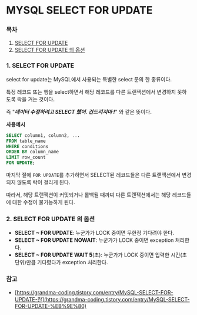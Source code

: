 # MYSQL **SELECT FOR UPDATE**

### 목차

1. [SELECT FOR UPDATE](#1-select-for-update)
2. [SELECT FOR UPDATE 의 옵션](#2-select-for-update-의-옵션)

### 1. **SELECT FOR UPDATE**

select for update는 MySQL에서 사용되는 특별한 select 문의 한 종류이다.

특정 레코드 또는 행을 select하면서 해당 레코드를 다른 트랜잭션에서 변경하지 못하도록 락을 거는 것이다.

즉 "***데이터 수정하려고 SELECT 했어. 건드리지마 !***" 와 같은 뜻이다.

**사용예시**

```sql
SELECT column1, column2, ...
FROM table_name
WHERE conditions
ORDER BY column_name
LIMIT row_count
FOR UPDATE;
```

마지막 절에 `FOR UPDATE`를 추가하면서 SELECT된 레코드들은 다른 트랜잭션에서 변경되지 않도록 락이 걸리게 된다.

따라서, 해당 트랜잭션이 커밋되거나 롤백될 때까찌 다른 트랜잭션에서는 해당 레코드들에 대한 수정이 불가능하게 된다.

### 2. **SELECT FOR UPDATE 의 옵션**

- **SELECT ~ FOR UPDATE**: 누군가가 LOCK 중이면 무한정 기다려야 한다.
- **SELECT ~ FOR UPDATE** **NOWAIT**: 누군가가 LOCK 중이면 exception 처리한다.
- **SELECT ~ FOR UPDATE** **WAIT 5**(초): 누군가가 LOCK 중이면 입력한 시간(초단위)만큼 기다렸다가 exception 처리한다.

### 참고

- [https://grandma-coding.tistory.com/entry/MySQL-SELECT-FOR-UPDATE-란](https://grandma-coding.tistory.com/entry/MySQL-SELECT-FOR-UPDATE-%EB%9E%80)
